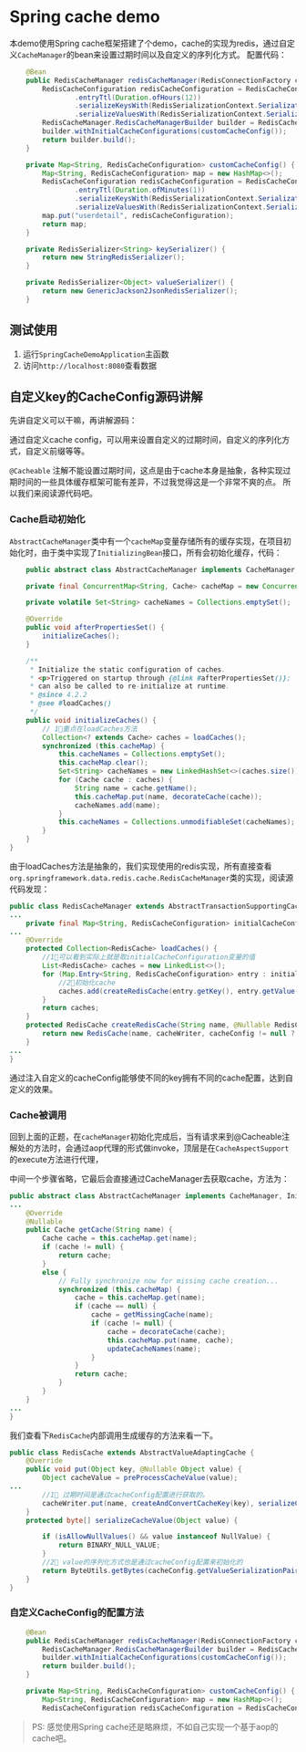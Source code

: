 # Spring cache demo

本demo使用Spring cache框架搭建了个demo，cache的实现为redis，通过自定义`CacheManager`的bean来设置过期时间以及自定义的序列化方式。
配置代码：


```java
    @Bean
    public RedisCacheManager redisCacheManager(RedisConnectionFactory connectionFactory) {
        RedisCacheConfiguration redisCacheConfiguration = RedisCacheConfiguration.defaultCacheConfig()
                .entryTtl(Duration.ofHours(12))
                .serializeKeysWith(RedisSerializationContext.SerializationPair.fromSerializer(keySerializer()))
                .serializeValuesWith(RedisSerializationContext.SerializationPair.fromSerializer(valueSerializer()));
        RedisCacheManager.RedisCacheManagerBuilder builder = RedisCacheManager.builder(connectionFactory).cacheDefaults(redisCacheConfiguration);
        builder.withInitialCacheConfigurations(customCacheConfig());
        return builder.build();
    }

    private Map<String, RedisCacheConfiguration> customCacheConfig() {
        Map<String, RedisCacheConfiguration> map = new HashMap<>();
        RedisCacheConfiguration redisCacheConfiguration = RedisCacheConfiguration.defaultCacheConfig()
                .entryTtl(Duration.ofMinutes(1))
                .serializeKeysWith(RedisSerializationContext.SerializationPair.fromSerializer(keySerializer()))
                .serializeValuesWith(RedisSerializationContext.SerializationPair.fromSerializer(valueSerializer()));
        map.put("userdetail", redisCacheConfiguration);
        return map;
    }

    private RedisSerializer<String> keySerializer() {
        return new StringRedisSerializer();
    }

    private RedisSerializer<Object> valueSerializer() {
        return new GenericJackson2JsonRedisSerializer();
    }
```

## 测试使用

1. 运行`SpringCacheDemoApplication`主函数
2. 访问`http://localhost:8080`查看数据

## 自定义key的CacheConfig源码讲解

先讲自定义可以干嘛，再讲解源码：

通过自定义cache config，可以用来设置自定义的过期时间，自定义的序列化方式，自定义前缀等等。

`@Cacheable` 注解不能设置过期时间，这点是由于cache本身是抽象，各种实现过期时间的一些具体缓存框架可能有差异，不过我觉得这是一个非常不爽的点。
所以我们来阅读源代码吧。

### Cache启动初始化

`AbstractCacheManager`类中有一个`cacheMap`变量存储所有的缓存实现，在项目初始化时，由于类中实现了`InitializingBean`接口，所有会初始化缓存，代码：

```java
	public abstract class AbstractCacheManager implements CacheManager, InitializingBean {

	private final ConcurrentMap<String, Cache> cacheMap = new ConcurrentHashMap<>(16);

	private volatile Set<String> cacheNames = Collections.emptySet();

	@Override
	public void afterPropertiesSet() {
		initializeCaches();
	}

	/**
	 * Initialize the static configuration of caches.
	 * <p>Triggered on startup through {@link #afterPropertiesSet()};
	 * can also be called to re-initialize at runtime.
	 * @since 4.2.2
	 * @see #loadCaches()
	 */
	public void initializeCaches() {
        // 1⃣️重点在loadCaches方法
		Collection<? extends Cache> caches = loadCaches();
		synchronized (this.cacheMap) {
			this.cacheNames = Collections.emptySet();
			this.cacheMap.clear();           
			Set<String> cacheNames = new LinkedHashSet<>(caches.size());
			for (Cache cache : caches) {
				String name = cache.getName();
				this.cacheMap.put(name, decorateCache(cache));
				cacheNames.add(name);
			}
			this.cacheNames = Collections.unmodifiableSet(cacheNames);
		}
	}
}
```

由于loadCaches方法是抽象的，我们实现使用的redis实现，所有直接查看`org.springframework.data.redis.cache.RedisCacheManager`类的实现，阅读源代码发现：

```java
public class RedisCacheManager extends AbstractTransactionSupportingCacheManager {
...
	private final Map<String, RedisCacheConfiguration> initialCacheConfiguration;
...
	@Override
	protected Collection<RedisCache> loadCaches() {
	    //1⃣️可以看到实际上就是取initialCacheConfiguration变量的值
		List<RedisCache> caches = new LinkedList<>();
		for (Map.Entry<String, RedisCacheConfiguration> entry : initialCacheConfiguration.entrySet()) {
            //2⃣️初始化cache
			caches.add(createRedisCache(entry.getKey(), entry.getValue()));
		}
		return caches;
	}
	protected RedisCache createRedisCache(String name, @Nullable RedisCacheConfiguration cacheConfig) {
		return new RedisCache(name, cacheWriter, cacheConfig != null ? cacheConfig : defaultCacheConfig);
	}
...    
}    
```

通过注入自定义的cacheConfig能够使不同的key拥有不同的cache配置，达到自定义的效果。

### Cache被调用

回到上面的正题，在`cacheManager`初始化完成后，当有请求来到@Cacheable注解处的方法时，会通过aop代理的形式做invoke，顶层是在`CacheAspectSupport`的execute方法进行代理，

中间一个步骤省略，它最后会直接通过CacheManager去获取cache，方法为：

```java
public abstract class AbstractCacheManager implements CacheManager, InitializingBean {
...
    @Override
	@Nullable
	public Cache getCache(String name) {
		Cache cache = this.cacheMap.get(name);
		if (cache != null) {
			return cache;
		}
		else {
			// Fully synchronize now for missing cache creation...
			synchronized (this.cacheMap) {
				cache = this.cacheMap.get(name);
				if (cache == null) {
					cache = getMissingCache(name);
					if (cache != null) {
						cache = decorateCache(cache);
						this.cacheMap.put(name, cache);
						updateCacheNames(name);
					}
				}
				return cache;
			}
		}
	}
...
}
```

我们查看下`RedisCache`内部调用生成缓存的方法来看一下。

```java
public class RedisCache extends AbstractValueAdaptingCache {
    @Override
	public void put(Object key, @Nullable Object value) {
		Object cacheValue = preProcessCacheValue(value);
...
    	//1⃣️ 过期时间是通过cacheConfig配置进行获取的。
		cacheWriter.put(name, createAndConvertCacheKey(key), serializeCacheValue(cacheValue), cacheConfig.getTtl());
	}
    protected byte[] serializeCacheValue(Object value) {

		if (isAllowNullValues() && value instanceof NullValue) {
			return BINARY_NULL_VALUE;
		}
        //2⃣️ value的序列化方式也是通过cacheConfig配置来初始化的
		return ByteUtils.getBytes(cacheConfig.getValueSerializationPair().write(value));
	}
}
```







### 自定义CacheConfig的配置方法

```java
 	@Bean
    public RedisCacheManager redisCacheManager(RedisConnectionFactory connectionFactory) {
        RedisCacheManager.RedisCacheManagerBuilder builder = RedisCacheManager.builder(connectionFactory);
        builder.withInitialCacheConfigurations(customCacheConfig());
        return builder.build();
    }

    private Map<String, RedisCacheConfiguration> customCacheConfig() {
        Map<String, RedisCacheConfiguration> map = new HashMap<>();
        RedisCacheConfiguration redisCacheConfiguration = RedisCacheConfiguration.defaultCacheConfig().entryTtl(Duration.ofMinutes(1)).serializeKeysWith(RedisSerializationContext.SerializationPair.fromSerializer(keySerializer()))
```

> PS: 感觉使用Spring cache还是略麻烦，不如自己实现一个基于aop的cache吧。